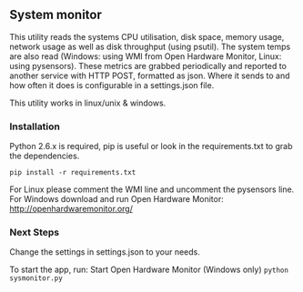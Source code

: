 ## System monitor

This utility reads the systems CPU utilisation, disk space, memory usage, network usage as well as disk throughput (using psutil).
The system temps are also read (Windows: using WMI from Open Hardware Monitor, Linux: using pysensors). 
These metrics are grabbed periodically and reported to another service with HTTP POST, formatted as json. 
Where it sends to and how often it does is configurable in a settings.json file.

This utility works in linux/unix & windows.

### Installation

Python 2.6.x is required, pip is useful or look in the requirements.txt to grab the dependencies.

`pip install -r requirements.txt`

For Linux please comment the WMI line and uncomment the pysensors line.
For Windows download and run Open Hardware Monitor: http://openhardwaremonitor.org/

### Next Steps
Change the settings in settings.json to your needs.

To start the app, run:
Start Open Hardware Monitor (Windows only)
`python sysmonitor.py`